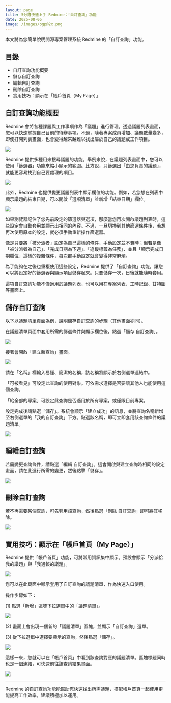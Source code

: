 ```yaml
---
layout: page
title: 5分鐘快速上手 Redmine：「自訂查詢」功能
date: 2025-08-05
image: /images/ogp@2x.png
---
```


本文將為您簡單說明開源專案管理系統 Redmine 的「自訂查詢」功能。

## 目錄

- 自訂查詢功能概要 
- 儲存自訂查詢  
- 編輯自訂查詢  
- 刪除自訂查詢  
- 實用技巧：顯示在「帳戶首頁（My Page）」

## 自訂查詢功能概要

Redmine 會將各種課題與工作事項作為「議題」進行管理。透過議題列表畫面，您可以快速掌握自己目前的待辦事項。不過，隨著專案成員增加、議題數量變多，即使打開列表畫面，也會變得越來越難以找出屬於自己的議題或工作項目。

![](images/custom-queries-01@2x.png)

Redmine 提供多種用來搜尋議題的功能。舉例來說，在議題列表畫面中，您可以使用「篩選器」功能來縮小顯示的範圍。比方說，只篩選出「由您負責的議題」，就能更容易找到自己要處理的項目。

![](images/custom-queries-02@2x.png)

此外，Redmine 也提供變更議題列表中顯示欄位的功能。例如，若您想在列表中顯示議題的結束日期，可以開啟「選項清單」並新增「結束日期」欄位。

![](images/custom-queries-03@2x.png)

如果瀏覽器記住了您先前設定的篩選器與選項，那麼當您再次開啟議題列表時，這些設定會自動套用並顯示出相同的內容。不過，一旦切換到其他篩選條件後，若想再次使用原本的設定，就必須手動重新操作篩選器。

像是只要將「被分派者」設定為自己這樣的條件，手動設定並不費時；但若是像「被分派者為自己」、「完成日期為下週」、「追蹤標籤為任務」、並且「顯示完成日期欄位」這樣的複雜條件，每次都手動設定就會變得非常麻煩。

為了能夠在之後也重複使用這些設定，Redmine 提供了「自訂查詢」功能，讓您可以將設定好的篩選器與顯示項目儲存起來。只要儲存一次，日後就能隨時套用。

這項自訂查詢功能不僅適用於議題列表，也可以用在專案列表、工時記錄、甘特圖等畫面上。

## 儲存自訂查詢

以下以議題清單頁面為例，說明儲存自訂查詢的步驟（其他畫面亦同）。

在議題清單頁面中套用所需的篩選條件與顯示欄位後，點選「儲存 自訂查詢」。

![](images/custom-queries-04@2x.png)

接著會開啟「建立新查詢」畫面。

![](images/custom-queries-05@2x.png)

請在「名稱」欄輸入易懂、簡潔的名稱，該名稱將顯示於右側選單連結中。

「可被看見」可設定此查詢的使用對象。可依需求選擇是否要讓其他人也能使用這個查詢。

「給全部的專案」可設定此查詢是否適用於所有專案，或僅限目前專案。

設定完成後請點選「儲存」。系統會顯示「建立成功」的訊息，並將查詢名稱新增至右側選單的「我的自訂查詢」下方。點選該名稱，即可立即套用該查詢條件的議題清單。

![](images/custom-queries-06@2x.png)

## 編輯自訂查詢

若需變更查詢條件，請點選「編輯 自訂查詢」。這會開啟與建立查詢時相同的設定畫面，請在此進行所需的變更，然後點擊「儲存」。

![](images/custom-queries-07@2x.png)

## 刪除自訂查詢

若不再需要某個查詢，可先套用該查詢，然後點選「刪除 自訂查詢」即可將其移除。

![](images/custom-queries-08@2x.png)

## 實用技巧：顯示在「帳戶首頁（My Page）」

Redmine 提供「帳戶首頁」功能，可將常用資訊集中顯示。預設會顯示「分派給我的議題」與「我通報的議題」。

![](images/custom-queries-09@2x.png)

您可以在此頁面中顯示套用了自訂查詢的議題清單，作為快速入口使用。

操作步驟如下：

(1) 點選「新增」區塊下拉選單中的「議題清單」。

![](images/custom-queries-10@2x.png)

(2) 畫面上會出現一個新的「議題清單」區塊，並顯示「自訂查詢」選單。

(3) 從下拉選單中選擇要顯示的查詢，然後點選「儲存」。

![](images/custom-queries-11@2x.png)

這樣一來，您就可以在「帳戶首頁」中看到該查詢對應的議題清單。區塊標題同時也是一個連結，可快速前往該查詢結果畫面。

![](images/custom-queries-12@2x.png)

---

Redmine 的自訂查詢功能能幫助您快速找出所需議題，搭配帳戶首頁一起使用更能提高工作效率，建議積極加以運用。

